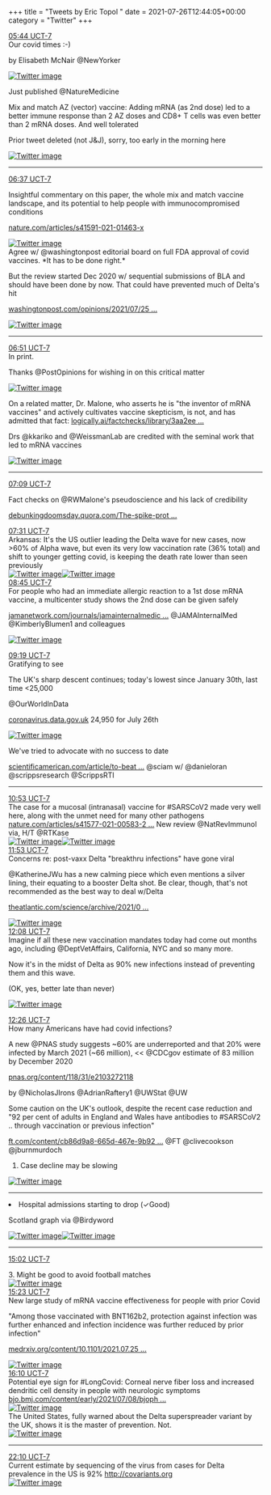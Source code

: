 +++
title = "Tweets by Eric Topol " 
date = 2021-07-26T12:44:05+00:00
category = "Twitter"
+++
<div class="tweet"> 
<div class="profile"> 
<a href="https://twitter.com/erictopol/status/1419639661933195267" target="_blank" rel="noreferer">05:44 UCT-7</a> 
</div> 
<div class="content"> 
Our covid times :-)

by Elisabeth McNair @NewYorker </div> 
<a href="/twitter/erictopol/images/E7OSCD6VoAUT2Qr.png"  ><img src="/twitter/erictopol/images/E7OSCD6VoAUT2Qr.png" alt="Twitter image" ></img></a></div> 
<div class="thread"> 
<div class="thread-content"> 
Just published  @NatureMedicine

Mix and match AZ (vector) vaccine: Adding mRNA (as 2nd dose) led to a better immune response than 2 AZ doses and CD8+ T cells was even better than 2 mRNA doses. And well tolerated

Prior tweet deleted (not J&amp;J), sorry, too early in the morning here </div> 
<a href="/twitter/erictopol/images/E7OTOhdVoAcXQiq.jpg"  ><img src="/twitter/erictopol/images/E7OTOhdVoAcXQiq.jpg" alt="Twitter image" ></img></a><hr><div class="profile"> 
<a href="https://twitter.com/erictopol/status/1419653159971000320" target="_blank" rel="noreferer">06:37 UCT-7</a> 
</div> 
<div class="content"> 
Insightful commentary on this paper, the whole mix and match vaccine landscape, and its potential to help people with immunocompromised conditions

<a href="https://www.nature.com/articles/s41591-021-01463-x" target="_blank" rel="noreferer">nature.com/articles/s41591-021-01463-x</a> 
 </div> 
<a href="/twitter/erictopol/images/E7Oej5vVcAI8q0p.jpg"  ><img src="/twitter/erictopol/images/E7Oej5vVcAI8q0p.jpg" alt="Twitter image" ></img></a></div> 
<div class="thread"> 
<div class="thread-content"> 
Agree w/ @washingtonpost editorial board on full FDA approval of covid vaccines. *It has to be done right.* 

But the review started Dec 2020 w/ sequential submissions of BLA and should have been done by now. That could have prevented much of Delta's hit

<a href="https://www.washingtonpost.com/opinions/2021/07/25/fda-must-sprint-not-stumble-approving-covid-19-vaccines/" target="_blank" rel="noreferer">washingtonpost.com/opinions/2021/07/25 ...</a> 
 </div> 
<a href="/twitter/erictopol/images/E7J6z3RVcAcAa8C.jpg"  ><img src="/twitter/erictopol/images/E7J6z3RVcAcAa8C.jpg" alt="Twitter image" ></img></a><hr><div class="profile"> 
<a href="https://twitter.com/erictopol/status/1419656684276834308" target="_blank" rel="noreferer">06:51 UCT-7</a> 
</div> 
<div class="content"> 
In print. 

Thanks @PostOpinions for wishing in on this critical matter </div> 
<a href="/twitter/erictopol/images/E7Oh7VSUUAYQb4H.jpg"  ><img src="/twitter/erictopol/images/E7Oh7VSUUAYQb4H.jpg" alt="Twitter image" ></img></a></div> 
<div class="thread"> 
<div class="thread-content"> 
On a related matter, Dr. Malone, who asserts he is "the inventor of mRNA vaccines" and actively cultivates vaccine skepticism, is not, and has admitted that fact: <a href="https://www.logically.ai/factchecks/library/3aa2eefd" target="_blank" rel="noreferer">logically.ai/factchecks/library/3aa2ee ...</a> 


Drs @kkariko and @WeissmanLab are credited with the seminal work that led to mRNA vaccines </div> 
<a href="/twitter/erictopol/images/E7GFTdZUUAIBbCU.jpg"  ><img src="/twitter/erictopol/images/E7GFTdZUUAIBbCU.jpg" alt="Twitter image" ></img></a><hr><div class="profile"> 
<a href="https://twitter.com/erictopol/status/1419661167568453632" target="_blank" rel="noreferer">07:09 UCT-7</a> 
</div> 
<div class="content"> 
Fact checks on @RWMalone's pseudoscience and his lack of credibility

<a href="https://debunkingdoomsday.quora.com/The-spike-proteins-in-vaccines-are-harmless-they-are-not-cytotoxic-infodemic-post-by-Robert-Malone-who-claims-to-be" target="_blank" rel="noreferer">debunkingdoomsday.quora.com/The-spike-prot ...</a> 
</div> 
</div> 
<div class="tweet"> 
<div class="profile"> 
<a href="https://twitter.com/erictopol/status/1419666600085524483" target="_blank" rel="noreferer">07:31 UCT-7</a> 
</div> 
<div class="content"> 
Arkansas: It's the US outlier leading the Delta wave for new cases, now &gt;60% of Alpha wave, but even its very low vaccination rate (36% total) and shift to younger getting covid, is keeping the death rate lower than seen previously </div> 
<a href="/twitter/erictopol/images/E7OpldVUcAAK_KH.jpg"  ><img src="/twitter/erictopol/images/E7OpldVUcAAK_KH.jpg" alt="Twitter image" ></img></a><a href="/twitter/erictopol/images/E7OqWsAUUAkz5Ag.jpg"  ><img src="/twitter/erictopol/images/E7OqWsAUUAkz5Ag.jpg" alt="Twitter image" ></img></a></div> 
<div class="tweet"> 
<div class="profile"> 
<a href="https://twitter.com/erictopol/status/1419685199802093571" target="_blank" rel="noreferer">08:45 UCT-7</a> 
</div> 
<div class="content"> 
For people who had an immediate allergic reaction to a 1st dose mRNA vaccine, a multicenter study shows the 2nd dose can be given safely

<a href="https://jamanetwork.com/journals/jamainternalmedicine/fullarticle/2782348" target="_blank" rel="noreferer">jamanetwork.com/journals/jamainternalmedic ...</a> 
 @JAMAInternalMed @KimberlyBlumen1 and colleagues </div> 
<a href="/twitter/erictopol/images/E7O7m5pVkAMgXvh.jpg"  ><img src="/twitter/erictopol/images/E7O7m5pVkAMgXvh.jpg" alt="Twitter image" ></img></a></div> 
<div class="tweet"> 
<div class="profile"> 
<a href="https://twitter.com/erictopol/status/1419693780802805763" target="_blank" rel="noreferer">09:19 UCT-7</a> 
</div> 
<div class="content"> 
Gratifying to see

The UK's sharp descent continues; today's lowest since January 30th, last time &lt;25,000

@OurWorldInData 

<a href="https://coronavirus.data.gov.uk" target="_blank" rel="noreferer">coronavirus.data.gov.uk</a> 
  24,950 for July 26th </div> 
<a href="/twitter/erictopol/images/E7PDt7CVoAE-vwF.jpg"  ><img src="/twitter/erictopol/images/E7PDt7CVoAE-vwF.jpg" alt="Twitter image" ></img></a></div> 
<div class="thread"> 
<div class="thread-content"> 
We've tried to advocate with no success to date

<a href="https://www.scientificamerican.com/article/to-beat-covid-we-may-need-a-good-shot-in-the-nose/" target="_blank" rel="noreferer">scientificamerican.com/article/to-beat ...</a> 
 @sciam w/ @danieloran @scrippsresearch @ScrippsRTI</div> 
<hr><div class="profile"> 
<a href="https://twitter.com/erictopol/status/1419717402812567560" target="_blank" rel="noreferer">10:53 UCT-7</a> 
</div> 
<div class="content"> 
The case for a mucosal (intranasal) vaccine for #SARSCoV2 made very well here, along with the unmet need for many other pathogens <a href="https://www.nature.com/articles/s41577-021-00583-2?utm_source=dlvr.it&utm_medium=twitter" target="_blank" rel="noreferer">nature.com/articles/s41577-021-00583-2 ...</a> 
 New review @NatRevImmunol via, H/T @RTKase </div> 
<a href="/twitter/erictopol/images/E7PYlwBUUAEKUh6.jpg"  ><img src="/twitter/erictopol/images/E7PYlwBUUAEKUh6.jpg" alt="Twitter image" ></img></a><a href="/twitter/erictopol/images/E7PYnVfVUAURpc9.jpg"  ><img src="/twitter/erictopol/images/E7PYnVfVUAURpc9.jpg" alt="Twitter image" ></img></a></div> 
<div class="tweet"> 
<div class="profile"> 
<a href="https://twitter.com/erictopol/status/1419732740866396168" target="_blank" rel="noreferer">11:53 UCT-7</a> 
</div> 
<div class="content"> 
Concerns re: post-vaxx Delta "breakthru infections" have gone viral

@KatherineJWu has a new calming piece which even mentions a silver lining, their equating to a booster Delta shot. Be clear, though, that's not recommended as the best way to deal w/Delta 

<a href="https://www.theatlantic.com/science/archive/2021/07/anatomy-of-a-vaccine-breakthrough/619562/" target="_blank" rel="noreferer">theatlantic.com/science/archive/2021/0 ...</a> 
 </div> 
<a href="/twitter/erictopol/images/E7PmOAEVoAErrML.jpg"  ><img src="/twitter/erictopol/images/E7PmOAEVoAErrML.jpg" alt="Twitter image" ></img></a></div> 
<div class="tweet"> 
<div class="profile"> 
<a href="https://twitter.com/erictopol/status/1419736454062739457" target="_blank" rel="noreferer">12:08 UCT-7</a> 
</div> 
<div class="content"> 
Imagine if all these new vaccination mandates today had come out months ago, including @DeptVetAffairs, California, NYC and so many more. 

Now it's in the midst of Delta as 90% new infections instead of preventing them and this wave.

(OK, yes, better late than never) </div> 
<a href="/twitter/erictopol/images/E7Pqs1UVEBIesrb.jpg"  ><img src="/twitter/erictopol/images/E7Pqs1UVEBIesrb.jpg" alt="Twitter image" ></img></a></div> 
<div class="tweet"> 
<div class="profile"> 
<a href="https://twitter.com/erictopol/status/1419741030614585345" target="_blank" rel="noreferer">12:26 UCT-7</a> 
</div> 
<div class="content"> 
How many Americans have had covid infections?

A new @PNAS study suggests ~60% are underreported and that 20% were infected by March 2021 (~66 million), &lt;&lt; @CDCgov estimate of 83 million by December 2020

<a href="https://www.pnas.org/content/118/31/e2103272118" target="_blank" rel="noreferer">pnas.org/content/118/31/e2103272118</a> 


by @NicholasJIrons @AdrianRaftery1 @UWStat @UW</div> 
</div> 
<div class="thread"> 
<div class="thread-content"> 
Some caution on the UK's outlook, despite the recent case reduction and "92 per cent of adults in England and Wales have antibodies to #SARSCoV2  .. through vaccination or previous infection"

<a href="https://www.ft.com/content/cb86d9a8-665d-467e-9b92-4b80e905060c" target="_blank" rel="noreferer">ft.com/content/cb86d9a8-665d-467e-9b92 ...</a> 
 @FT @clivecookson  @jburnmurdoch 

1. Case decline may be slowing </div> 
<a href="/twitter/erictopol/images/E7QPNnTVcB0VmTv.jpg"  ><img src="/twitter/erictopol/images/E7QPNnTVcB0VmTv.jpg" alt="Twitter image" ></img></a><hr><div class="thread-content"> 
2. Hospital admissions starting to drop (✓Good)

Scotland graph via @Birdyword </div> 
<a href="/twitter/erictopol/images/E7QRK9gVcBw0cb-.jpg"  ><img src="/twitter/erictopol/images/E7QRK9gVcBw0cb-.jpg" alt="Twitter image" ></img></a><a href="/twitter/erictopol/images/E7QRlbnVEAAXoTL.png"  ><img src="/twitter/erictopol/images/E7QRlbnVEAAXoTL.png" alt="Twitter image" ></img></a><hr><div class="profile"> 
<a href="https://twitter.com/erictopol/status/1419780285827215371" target="_blank" rel="noreferer">15:02 UCT-7</a> 
</div> 
<div class="content"> 
3. Might be good to avoid football matches </div> 
<a href="/twitter/erictopol/images/E7QRx5aVcCEzA63.jpg"  ><img src="/twitter/erictopol/images/E7QRx5aVcCEzA63.jpg" alt="Twitter image" ></img></a></div> 
<div class="tweet"> 
<div class="profile"> 
<a href="https://twitter.com/erictopol/status/1419785348284960770" target="_blank" rel="noreferer">15:23 UCT-7</a> 
</div> 
<div class="content"> 
New large study of mRNA vaccine effectiveness for people with prior Covid

"Among those vaccinated with BNT162b2, protection against infection was further enhanced and infection incidence was further reduced by prior infection"

<a href="https://www.medrxiv.org/content/10.1101/2021.07.25.21261093v1.full.pdf" target="_blank" rel="noreferer">medrxiv.org/content/10.1101/2021.07.25 ...</a> 
 </div> 
<a href="/twitter/erictopol/images/E7QW-86VIAIJdlP.jpg"  ><img src="/twitter/erictopol/images/E7QW-86VIAIJdlP.jpg" alt="Twitter image" ></img></a></div> 
<div class="tweet"> 
<div class="profile"> 
<a href="https://twitter.com/erictopol/status/1419797201564225537" target="_blank" rel="noreferer">16:10 UCT-7</a> 
</div> 
<div class="content"> 
Potential eye sign for #LongCovid: Corneal nerve fiber loss and increased dendritic cell density in people with neurologic symptoms <a href="https://bjo.bmj.com/content/early/2021/07/08/bjophthalmol-2021-319450" target="_blank" rel="noreferer">bjo.bmj.com/content/early/2021/07/08/bjoph ...</a> 
 </div> 
<a href="/twitter/erictopol/images/E7Qh-h_VgAQ_26M.jpg"  ><img src="/twitter/erictopol/images/E7Qh-h_VgAQ_26M.jpg" alt="Twitter image" ></img></a></div> 
<div class="thread"> 
<div class="thread-content"> 
The United States, fully warned about the Delta superspreader variant by the UK, shows it is the master of prevention. Not. </div> 
<a href="/twitter/erictopol/images/E7RvQbPUUAYfoHi.jpg"  ><img src="/twitter/erictopol/images/E7RvQbPUUAYfoHi.jpg" alt="Twitter image" ></img></a><hr><div class="profile"> 
<a href="https://twitter.com/erictopol/status/1419887785205370883" target="_blank" rel="noreferer">22:10 UCT-7</a> 
</div> 
<div class="content"> 
Current estimate by sequencing of the virus from cases for Delta prevalence in the US is 92% <a href="http://covariants.org" target="_blank" rel="noreferer">http://covariants.org</a> 
 </div> 
<a href="/twitter/erictopol/images/E7R0I2HVoAA2av1.jpg"  ><img src="/twitter/erictopol/images/E7R0I2HVoAA2av1.jpg" alt="Twitter image" ></img></a></div> 


